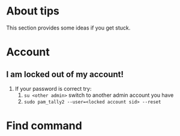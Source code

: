 # About tips
This section provides some ideas if you get stuck.

# Account
## I am locked out of my account!
1. If your password is correct try:
    1. `su <other admin>` switch to another admin account you have
    1. `sudo pam_tally2 --user=<locked account sid> --reset`

# Find command